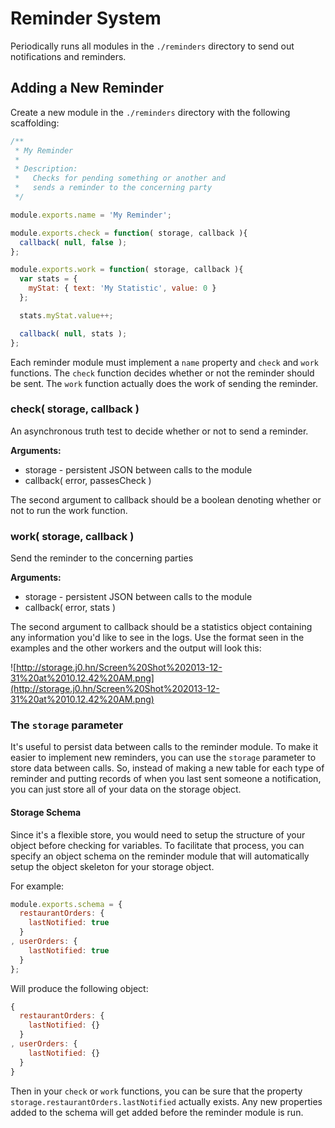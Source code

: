 # Reminder System

Periodically runs all modules in the ```./reminders``` directory to send out notifications and reminders.

## Adding a New Reminder

Create a new module in the ```./reminders``` directory with the following scaffolding:

```javascript
/**
 * My Reminder
 *
 * Description:
 *   Checks for pending something or another and
 *   sends a reminder to the concerning party
 */

module.exports.name = 'My Reminder';

module.exports.check = function( storage, callback ){
  callback( null, false );
};

module.exports.work = function( storage, callback ){
  var stats = {
    myStat: { text: 'My Statistic', value: 0 }
  };

  stats.myStat.value++;

  callback( null, stats );
};
```

Each reminder module must implement a ```name``` property and ```check``` and ```work``` functions. The ```check``` function decides whether or not the reminder should be sent. The ```work``` function actually does the work of sending the reminder.

### check( storage, callback )

An asynchronous truth test to decide whether or not to send a reminder.

__Arguments:__

* storage - persistent JSON between calls to the module
* callback( error, passesCheck )

The second argument to callback should be a boolean denoting whether or not to run the work function.

### work( storage, callback )

Send the reminder to the concerning parties

__Arguments:__

* storage - persistent JSON between calls to the module
* callback( error, stats )

The second argument to callback should be a statistics object containing any information you'd like to see in the logs. Use the format seen in the examples and the other workers and the output will look this:

![http://storage.j0.hn/Screen%20Shot%202013-12-31%20at%2010.12.42%20AM.png](http://storage.j0.hn/Screen%20Shot%202013-12-31%20at%2010.12.42%20AM.png)

### The `storage` parameter

It's useful to persist data between calls to the reminder module. To make it easier to implement new reminders, you can use the `storage` parameter to store data between calls. So, instead of making a new table for each type of reminder and putting records of when you last sent someone a notification, you can just store all of your data on the storage object.

#### Storage Schema

Since it's a flexible store, you would need to setup the structure of your object before checking for variables. To facilitate that process, you can specify an object schema on the reminder module that will automatically setup the object skeleton for your storage object.

For example:

```javascript
module.exports.schema = {
  restaurantOrders: {
    lastNotified: true
  }
, userOrders: {
    lastNotified: true
  }
};
```

Will produce the following object:

```javascript
{
  restaurantOrders: {
    lastNotified: {}
  }
, userOrders: {
    lastNotified: {}
  }
}
```

Then in your ```check``` or ```work``` functions, you can be sure that the property ```storage.restaurantOrders.lastNotified``` actually exists. Any new properties added to the schema will get added before the reminder module is run.
